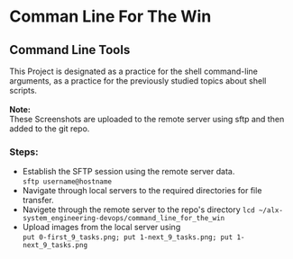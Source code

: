 # Comman Line For The Win
## Command Line Tools
This Project is designated as a practice for the shell command-line arguments, as a practice for the previously studied topics about shell scripts.<br><br>
**Note:**<br>These Screenshots are uploaded to the remote server using sftp and then added to the git repo.<br>
### Steps:
- Establish the SFTP session using the remote server data. <br>`sftp username@hostname`
- Navigate through local servers to the required directories for file transfer.
- Navigete through the remote server to the repo's directory `lcd ~/alx-system_engineering-devops/command_line_for_the_win`
- Upload images from the local server using <br>```put 0-first_9_tasks.png;
  put 1-next_9_tasks.png;
  put 1-next_9_tasks.png```
